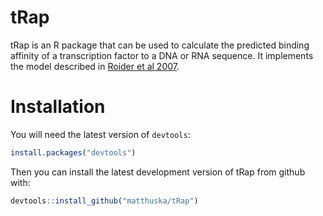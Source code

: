 # tRap

tRap is an R package that can be used to calculate the predicted binding affinity of a transcription factor to a DNA or RNA sequence. It implements the model described in [Roider et al 2007](http://www.ncbi.nlm.nih.gov/pubmed/17098775).

# Installation

You will need the latest version of `devtools`:

```R
install.packages("devtools")
```

Then you can install the latest development version of tRap from github with:

```R
devtools::install_github("matthuska/tRap")
```

